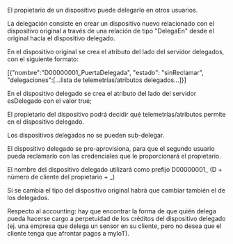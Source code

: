 El propietario de un dispositivo puede delegarlo en otros usuarios.

La delegación consiste en crear un dispositivo nuevo relacionado con el dispositivo original a través de una relación de tipo "DelegaEn" desde el original hacia el dispositivo delegado.

En el dispositivo original se crea el atributo del lado del servidor delegados, con el siguiente formato:

[{"nombre":"D00000001_PuertaDelegada", "estado": "sinReclamar", "delegaciones":[...lista de telemetrías/atributos delegados...]}]

En el dispositivo delegado se crea el atributo del lado del servidor esDelegado con el valor true;

El propietario del dispositivo podrá decidir qué telemetrías/atributos permite en el dispositivo delegado.

Los dispositivos delegados no se pueden sub-delegar.

El dispositivo delegado se pre-aprovisiona, para que el segundo usuario pueda reclamarlo con las credenciales que le proporcionará el propietario.

El nombre del dispositivo delegado utilizará como prefijo D00000001_ (D + número de cliente del propietario + _)

Si se cambia el tipo del dispositivo original habrá que cambiar también el de los delegados.

Respecto al accounting: hay que encontrar la forma de que quién delega pueda hacerse cargo a perpetuidad de los créditos del dispositivo delegado (ej. una empresa que delega un sensor en su cliente, pero no desea que el cliente tenga que afrontar pagos a myIoT).
